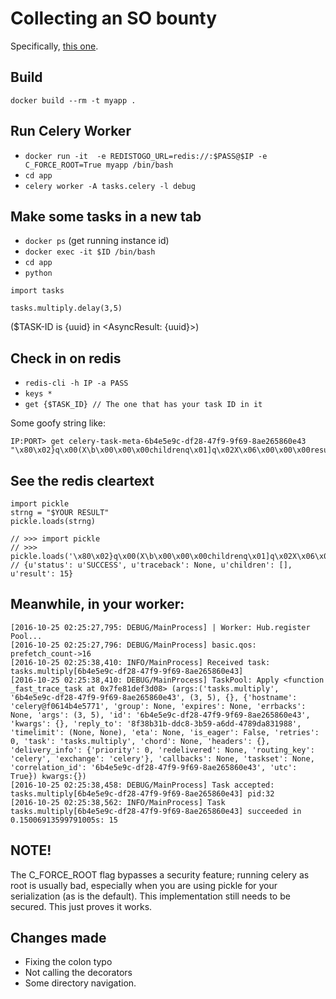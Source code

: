 # Collecting an SO bounty

Specifically, [this one](http://stackoverflow.com/questions/40140187/strange-docker-celery-bug).

## Build
`docker build --rm -t myapp .`

## Run Celery Worker

 * `docker run -it  -e REDISTOGO_URL=redis://:$PASS@$IP -e C_FORCE_ROOT=True myapp /bin/bash`
 * `cd app`
 * `celery worker -A tasks.celery -l debug`

## Make some tasks in a new tab

 * `docker ps` (get running instance id)
 * `docker exec -it $ID /bin/bash`
 * `cd app`
 * `python`

`import tasks`

`tasks.multiply.delay(3,5)`

($TASK-ID is {uuid} in \<AsyncResult: {uuid}\>)

## Check in on redis

 * `redis-cli -h IP -a PASS`
 * `keys *`
 * `get {$TASK_ID} // The one that has your task ID in it`

Some goofy string like:

    IP:PORT> get celery-task-meta-6b4e5e9c-df28-47f9-9f69-8ae265860e43
    "\x80\x02}q\x00(X\b\x00\x00\x00childrenq\x01]q\x02X\x06\x00\x00\x00resultq\x03K\x0fX\t\x00\x00\x00tracebackq\x04NX\x06\x00\x00\x00statusq\x05X\a\x00\x00\x00SUCCESSq\x06u."

## See the redis cleartext

    import pickle
    strng = "$YOUR RESULT"
    pickle.loads(strng)

    // >>> import pickle
    // >>> pickle.loads('\x80\x02}q\x00(X\b\x00\x00\x00childrenq\x01]q\x02X\x06\x00\x00\x00resultq\x03K\x0fX\t\x00\x00\x00tracebackq\x04NX\x06\x00\x00\x00statusq\x05X\a\x00\x00\x00SUCCESSq\x06u.')
    // {u'status': u'SUCCESS', u'traceback': None, u'children': [], u'result': 15}

## Meanwhile, in your worker:

    [2016-10-25 02:25:27,795: DEBUG/MainProcess] | Worker: Hub.register Pool...
    [2016-10-25 02:25:27,796: DEBUG/MainProcess] basic.qos: prefetch_count->16
    [2016-10-25 02:25:38,410: INFO/MainProcess] Received task: tasks.multiply[6b4e5e9c-df28-47f9-9f69-8ae265860e43]
    [2016-10-25 02:25:38,410: DEBUG/MainProcess] TaskPool: Apply <function _fast_trace_task at 0x7fe81def3d08> (args:('tasks.multiply', '6b4e5e9c-df28-47f9-9f69-8ae265860e43', (3, 5), {}, {'hostname': 'celery@f0614b4e5771', 'group': None, 'expires': None, 'errbacks': None, 'args': (3, 5), 'id': '6b4e5e9c-df28-47f9-9f69-8ae265860e43', 'kwargs': {}, 'reply_to': '8f38b31b-ddc8-3b59-a6dd-4789da831988', 'timelimit': (None, None), 'eta': None, 'is_eager': False, 'retries': 0, 'task': 'tasks.multiply', 'chord': None, 'headers': {}, 'delivery_info': {'priority': 0, 'redelivered': None, 'routing_key': 'celery', 'exchange': 'celery'}, 'callbacks': None, 'taskset': None, 'correlation_id': '6b4e5e9c-df28-47f9-9f69-8ae265860e43', 'utc': True}) kwargs:{})
    [2016-10-25 02:25:38,458: DEBUG/MainProcess] Task accepted: tasks.multiply[6b4e5e9c-df28-47f9-9f69-8ae265860e43] pid:32
    [2016-10-25 02:25:38,562: INFO/MainProcess] Task tasks.multiply[6b4e5e9c-df28-47f9-9f69-8ae265860e43] succeeded in 0.15006913599791005s: 15


## NOTE!

The C_FORCE_ROOT flag bypasses a security feature; running celery as root is usually bad, especially when you are using pickle for your serialization (as is the default).  This implementation still needs to be secured.  This just proves it works.

## Changes made
 * Fixing the colon typo
 * Not calling the decorators
 * Some directory navigation.
